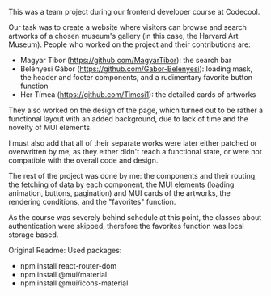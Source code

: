 This was a team project during our frontend developer course at Codecool.

Our task was to create a website where visitors can browse and search artworks of a chosen museum's gallery (in this case, the Harvard Art Museum).
People who worked on the project and their contributions are:

- Magyar Tibor (https://github.com/MagyarTibor): the search bar
- Belényesi Gábor (https://github.com/Gabor-Belenyesi): loading mask, the header and footer components, and a rudimentary favorite button function
- Her Tímea (https://github.com/Timcsi1): the detailed cards of artworks

They also worked on the design of the page, which turned out to be rather a functional layout with an added background, due to lack of time and the novelty of MUI elements.

I must also add that all of their separate works were later either patched or overwritten by me, as they either didn't reach a functional state, or were not compatible with the overall code and design.

The rest of the project was done by me: the components and their routing, the fetching of data by each component, the MUI elements (loading animation, buttons, pagination) and MUI cards of the artworks, the rendering conditions, and the "favorites" function.

As the course was severely behind schedule at this point, the classes about authentication were skipped, therefore the favorites function was local storage based.

Original Readme:
Used packages:

- npm install react-router-dom
- npm install @mui/material
- npm install @mui/icons-material
